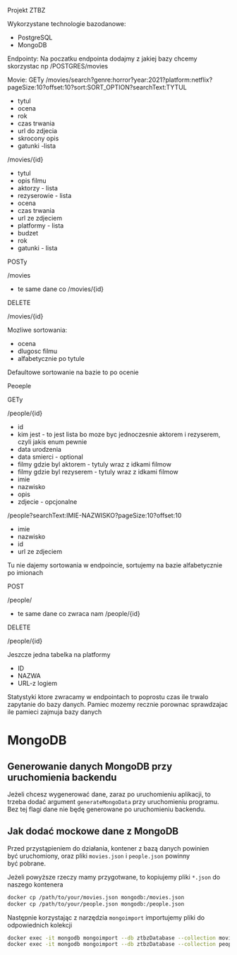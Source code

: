 Projekt ZTBZ

Wykorzystane technologie bazodanowe:
- PostgreSQL
- MongoDB

Endpointy:
Na poczatku endpointa dodajmy z jakiej bazy chcemy skorzystac np /POSTGRES/movies

Movie:
GETy
/movies/search?genre:horror?year:2021?platform:netflix?pageSize:10?offset:10?sort:SORT_OPTION?searchText:TYTUL
- tytul
- ocena
- rok
- czas trwania
- url do zdjecia
- skrocony opis
- gatunki -lista

/movies/{id}
- tytul
- opis filmu
- aktorzy - lista
- rezyserowie - lista
- ocena
- czas trwania
- url ze zdjeciem
- platformy - lista
- budzet
- rok
- gatunki - lista

POSTy

/movies
- te same dane co /movies/{id}

DELETE

/movies/{id}

Mozliwe sortowania:
- ocena
- dlugosc filmu
- alfabetycznie po tytule

Defaultowe sortowanie na bazie to po ocenie

Peoeple

GETy

/people/{id}
- id
- kim jest - to jest lista bo moze byc jednoczesnie aktorem i rezyserem, czyli jakis enum pewnie
- data urodzenia
- data smierci - optional
- filmy gdzie byl aktorem - tytuly wraz z idkami filmow
- filmy gdzie byl rezyserem - tytuly wraz z idkami filmow
- imie
- nazwisko
- opis
- zdjecie - opcjonalne

/people?searchText:IMIE-NAZWISKO?pageSize:10?offset:10
- imie
- nazwisko
- id
- url ze zdjeciem

Tu nie dajemy sortowania w endpoincie, sortujemy na bazie alfabetycznie po imionach

POST

/people/

- te same dane co zwraca nam /people/{id}

DELETE

/people/{id}

Jeszcze jedna tabelka na platformy
- ID
- NAZWA
- URL-z logiem

Statystyki ktore zwracamy w endpointach to poprostu czas ile trwalo zapytanie do bazy danych.
Pamiec mozemy recznie porownac sprawdzajac ile pamieci zajmuja bazy danych

# MongoDB
## Generowanie danych MongoDB przy uruchomienia backendu
Jeżeli chcesz wygenerować dane, zaraz po uruchomieniu aplikacji, to trzeba dodać argument `generateMongoData` przy uruchomieniu programu. Bez tej flagi dane nie będę generowane po uruchomieniu backendu.

## Jak dodać mockowe dane z MongoDB
Przed przystąpieniem do działania, kontener z bazą danych powinien być uruchomiony, oraz pliki `movies.json` i `people.json` powinny być pobrane.

Jeżeli powyższe rzeczy mamy przygotwane, to kopiujemy pliki `*.json` do naszego kontenera
```bash
docker cp /path/to/your/movies.json mongodb:/movies.json
docker cp /path/to/your/people.json mongodb:/people.json
```

Następnie korzystając z narzędzia `mongoimport` importujemy pliki do odpowiednich kolekcji
```bash
docker exec -it mongodb mongoimport --db ztbzDatabase --collection movies --file /movies.json --jsonArray
docker exec -it mongodb mongoimport --db ztbzDatabase --collection people --file /people.json --jsonArray
```